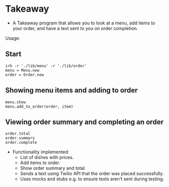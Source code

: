 # Takeaway 
* A Takeaway program that allows you to look at a menu, add items to your order, and have a text sent to you on order completion.

Usage:

## Start
```
irb -r './lib/menu' -r './lib/order'
menu = Menu.new
order = Order.new
```
## Showing menu items and adding to order
```
menu.show
menu.add_to_order(order, item)
```
## Viewing order summary and completing an order
```
order.total
order.summary
order.complete
```

* Functionality implemented:
  * List of dishes with prices.
  * Add items to order.
  * Show order summary and total.
  * Sends a text using Twilio API that the order was placed successfully.
  * Uses mocks and stubs e.g. to ensure texts aren't sent during testing.
